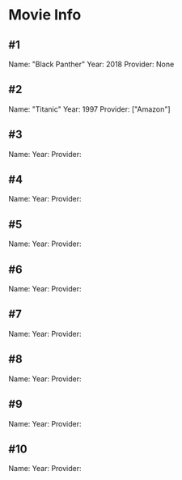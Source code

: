 # Movie Info

## #1
Name: "Black Panther"
Year: 2018
Provider: None

## #2
Name: "Titanic"
Year: 1997
Provider: ["Amazon"]

## #3
Name:
Year:
Provider: 

## #4
Name:
Year:
Provider: 

## #5
Name: 
Year:
Provider: 

## #6
Name: 
Year:
Provider: 

## #7
Name:
Year:
Provider: 

## #8
Name:
Year:
Provider: 

## #9
Name:
Year:
Provider: 

## #10
Name:
Year:
Provider: 

